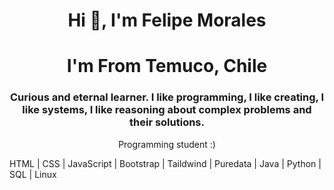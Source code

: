 <h1 align="center">Hi 👋, I'm Felipe Morales</h1>
<h1 align="center">I'm From Temuco, Chile</h1>
<h3 align="center">Curious and eternal learner. I like programming, I like creating, I like systems, I like reasoning about complex problems and their solutions.</h3>

<p align="center">Programming student :)</p>

HTML | CSS | JavaScript | Bootstrap | Taildwind | Puredata | Java | Python | SQL | Linux 


